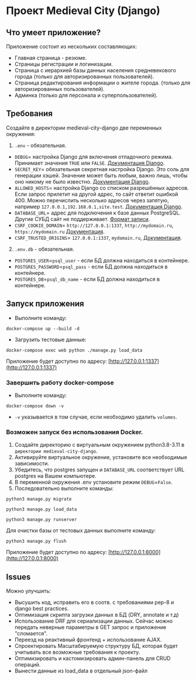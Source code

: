 # Проект Medieval City (Django)

## Что умеет приложение? 

Приложение состоит из нескольких составляющих:
- Главная страница - резюме.
- Страницы регистрации и логинизации.
- Страница с иерархией базы данных населения средневекового города (только для авторизированных пользователей).
- Страница редактирования информации о жителе города. (только для авторизированных пользователей).
- Админка (только для персонала и суперпользователей).

## Требования
Создайте в директории medieval-city-django две переменных окружения:
1) `.env` - обязательная.

- `DEBUG`= настройка Django для включения отладочного режима. Принимает значения `TRUE` или `FALSE`. [Документация Django](https://docs.djangoproject.com/en/3.2/ref/settings/#std:setting-DEBUG).
- `SECRET_KEY`= обязательная секретная настройка Django. Это соль для генерации хэшей. Значение может быть любым, важно лишь, чтобы оно никому не было известно. [Документация Django](https://docs.djangoproject.com/en/3.2/ref/settings/#secret-key).
- `ALLOWED_HOSTS`= настройка Django со списком разрешённых адресов. Если запрос прилетит на другой адрес, то сайт ответит ошибкой 400. Можно перечислить несколько адресов через запятую, например `127.0.0.1,192.168.0.1,site.test`. [Документация Django](https://docs.djangoproject.com/en/3.2/ref/settings/#allowed-hosts).
- `DATABASE_URL`= адрес для подключения к базе данных PostgreSQL. Другие СУБД сайт не поддерживает. [Формат записи](https://github.com/jacobian/dj-database-url#url-schema).
- `CSRF_COOKIE_DOMAIN`= `http://127.0.0.1:1337`, `http://mydomain.ru`, `https://mydomain.ru` [Документация](https://docs.djangoproject.com/en/4.0/ref/settings/#csrf-cookie-domain).
- `CSRF_TRUSTED_ORIGINS`= `127.0.0.1:1337`, `mydomain.ru`, [Документация](https://docs.djangoproject.com/en/4.0/ref/settings/#csrf-trusted-origins).


2) `.env.db` - обязательная.

- `POSTGRES_USER`=`psql_user` - если БД должна находиться в контейнере.
- `POSTGRES_PASSWORD`=`psql_pass` - если БД должна находиться в контейнере.
- `POSTGRES_DB`=`psql_db_name` - если БД должна находиться в контейнере.


## Запуск приложения
- Выполните команду:
```shell
docker-compose up --build -d
```
- Загрузить тестовые данные:

```shell
docker-compose exec web python ./manage.py load_data
```
Приложение будет доступно по адресу: [http://127.0.0.1:1337](http://127.0.0.1:1337)


### Завершить работу docker-compose
- Выполните команду:
```shell
docker-compose down -v
```
- `-v` указывается в том случае, если необходимо удалить `volumes`.

### Возможен запуск без использования Docker.

1) Создайте директорию с виртуальным окружением python3.8-3.11 в `директории medieval-city-django`.
2) Активируйте виртуальное окружение, установите все необходимые зависимости.
3) Убедитесь, что postgres запущен и `DATABASE_URL` соответствует URL postgres на Вашем компьютере.
4) В переменной окружения .env установите режим `DEBUG`=`False`.
5) Последовательно выполните команды:
```shell
python3 manage.py migrate
```
```shell
python3 manage.py load_data
```
```shell
python3 manage.py runserver
```

Для очистки базы от тестовых данных выполните команду:
```shell
python3 manage.py flush
```
Приложение будет доступно по адресу: [http://127.0.0.1:8000](http://127.0.0.1:8000)

## Issues 

Можно улучшить:

- Высушить код, исправить его в соотв. с требованиями pep-8 и django best practices.
- Оптимизация скрипта загрузки данных в БД (DRY, annotate и т.д)
- Использование DRF для сериализации данных. Сейчас можно передать неверные параметры в GET запрос и приложение "сломается".
- Переезд на реактивный фронтенд + использование AJAX.
- Спроектировать Масштабируемую структуру БД, которая будет учитывать все возможные требования к проекту.
- Оптимизировать и кастомизировать админ-панель для CRUD операций.
- Вынести данные из load_data в отдельный json-файл
